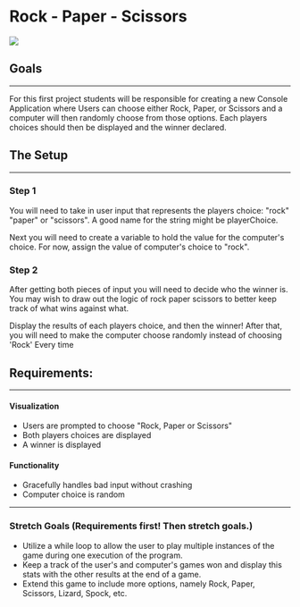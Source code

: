 # Rock - Paper - Scissors

![](https://media.istockphoto.com/photos/scissor-rock-paper-concept-game-picture-id670950914?k=6&m=670950914&s=612x612&w=0&h=t-WH5bfAJDbbxqnrI14PXGVGaS8scVfJqZvL-YCkI0M=)

## Goals
<hr>
For this first project students will be responsible for creating a new Console Application where Users can choose either
Rock, Paper, or Scissors and a computer will then randomly choose from those options. Each players choices should then
be displayed and the winner declared.

## The Setup
<hr>

### Step 1
You will need to take in user input that represents the players choice: "rock" "paper" or "scissors". A good name for the string might be playerChoice.

Next you will need to create a variable to hold the value for the computer's choice. For now, assign the value of computer's choice to "rock".

### Step 2
After getting both pieces of input you will need to decide who the winner is. You may wish to draw out the logic of rock paper scissors to better keep track of what wins against what.

Display the results of each players choice, and then the winner! After that, you will need to make the computer choose randomly instead of choosing 'Rock' Every time

## Requirements:
<hr>

#### Visualization
- Users are prompted to choose "Rock, Paper or Scissors"
- Both players choices are displayed
- A winner is displayed

#### Functionality
- Gracefully handles bad input without crashing
- Computer choice is random

<hr>

### Stretch Goals (Requirements first! Then stretch goals.)
- Utilize a while loop to allow the user to play multiple instances of the game during one execution of the program.
- Keep a track of the user's and computer's games won and display this stats with the other results at the end of a game.
- Extend this game to include more options, namely Rock, Paper, Scissors, Lizard, Spock, etc.
